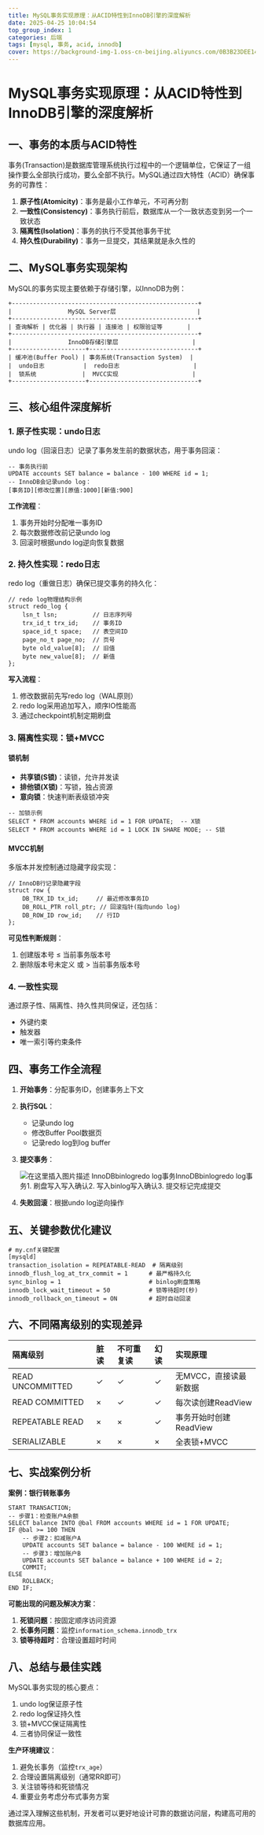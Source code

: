 ```yaml
---
title: MySQL事务实现原理：从ACID特性到InnoDB引擎的深度解析
date: 2025-04-25 10:04:54
top_group_index: 1
categories: 后端
tags: [mysql, 事务, acid, innodb]
cover: https://background-img-1.oss-cn-beijing.aliyuncs.com/0B3B23DEE145DE8077A20489700EE0DD.jpeg
---
```

# MySQL事务实现原理：从ACID特性到InnoDB引擎的深度解析

## 一、事务的本质与ACID特性

事务(Transaction)是数据库管理系统执行过程中的一个逻辑单位，它保证了一组操作要么全部执行成功，要么全部不执行。MySQL通过四大特性（ACID）确保事务的可靠性：

1. **原子性(Atomicity)**：事务是最小工作单元，不可再分割
2. **一致性(Consistency)**：事务执行前后，数据库从一个一致状态变到另一个一致状态
3. **隔离性(Isolation)**：事务的执行不受其他事务干扰
4. **持久性(Durability)**：事务一旦提交，其结果就是永久性的

## 二、MySQL事务实现架构

MySQL的事务实现主要依赖于存储引擎，以InnoDB为例：

```
+-----------------------------------------------------+
|                MySQL Server层                       |
+-----------------------------------------------------+
| 查询解析 | 优化器 | 执行器 | 连接池 | 权限验证等       |
+-----------------------------------------------------+
|                InnoDB存储引擎层                     |
+---------------------+-------------------------------+
| 缓冲池(Buffer Pool) | 事务系统(Transaction System)  |
|  undo日志           |  redo日志                     |
|  锁系统             |  MVCC实现                     |
+---------------------+-------------------------------+
```

## 三、核心组件深度解析

### 1. 原子性实现：undo日志

undo log（回滚日志）记录了事务发生前的数据状态，用于事务回滚：

```
-- 事务执行前
UPDATE accounts SET balance = balance - 100 WHERE id = 1;
-- InnoDB会记录undo log：
[事务ID][修改位置][原值:1000][新值:900]
```

**工作流程**：

1. 事务开始时分配唯一事务ID
2. 每次数据修改前记录undo log
3. 回滚时根据undo log逆向恢复数据

### 2. 持久性实现：redo日志

redo log（重做日志）确保已提交事务的持久化：

```
// redo log物理结构示例
struct redo_log {
    lsn_t lsn;          // 日志序列号
    trx_id_t trx_id;    // 事务ID
    space_id_t space;   // 表空间ID
    page_no_t page_no;  // 页号
    byte old_value[8];  // 旧值
    byte new_value[8];  // 新值
};
```

**写入流程**：

1. 修改数据前先写redo log（WAL原则）
2. redo log采用追加写入，顺序IO性能高
3. 通过checkpoint机制定期刷盘

### 3. 隔离性实现：锁+MVCC

#### 锁机制

- **共享锁(S锁)**：读锁，允许并发读
- **排他锁(X锁)**：写锁，独占资源
- **意向锁**：快速判断表级锁冲突

```
-- 加锁示例
SELECT * FROM accounts WHERE id = 1 FOR UPDATE;  -- X锁
SELECT * FROM accounts WHERE id = 1 LOCK IN SHARE MODE; -- S锁
```

#### MVCC机制

多版本并发控制通过隐藏字段实现：

```
// InnoDB行记录隐藏字段
struct row {
    DB_TRX_ID tx_id;     // 最近修改事务ID
    DB_ROLL_PTR roll_ptr; // 回滚指针(指向undo log)
    DB_ROW_ID row_id;    // 行ID
};
```

**可见性判断规则**：

1. 创建版本号 ≤ 当前事务版本号
2. 删除版本号未定义 或 > 当前事务版本号

### 4. 一致性实现

通过原子性、隔离性、持久性共同保证，还包括：

- 外键约束
- 触发器
- 唯一索引等约束条件

## 四、事务工作全流程

1. **开始事务**：分配事务ID，创建事务上下文

2. **执行SQL**：

   - 记录undo log
   - 修改Buffer Pool数据页
   - 记录redo log到log buffer

3. **提交事务**：

   ![在这里插入图片描述](https://i-blog.csdnimg.cn/direct/7e7102f6244c4c559a102be843e12852.png#pic_center)
   InnoDBbinlogredo log事务InnoDBbinlogredo log事务1. 刷盘写入写入确认2. 写入binlog写入确认3. 提交标记完成提交

4. **失败回滚**：根据undo log逆向操作

## 五、关键参数优化建议



```
# my.cnf关键配置
[mysqld]
transaction_isolation = REPEATABLE-READ  # 隔离级别
innodb_flush_log_at_trx_commit = 1      # 最严格持久化
sync_binlog = 1                         # binlog刷盘策略
innodb_lock_wait_timeout = 50           # 锁等待超时(秒)
innodb_rollback_on_timeout = ON         # 超时自动回滚
```

## 六、不同隔离级别的实现差异

| 隔离级别         | 脏读 | 不可重复读 | 幻读 | 实现原理               |
| :--------------- | :--- | :--------- | :--- | :--------------------- |
| READ UNCOMMITTED | ✓    | ✓          | ✓    | 无MVCC，直接读最新数据 |
| READ COMMITTED   | ×    | ✓          | ✓    | 每次读创建ReadView     |
| REPEATABLE READ  | ×    | ×          | ✓    | 事务开始时创建ReadView |
| SERIALIZABLE     | ×    | ×          | ×    | 全表锁+MVCC            |

## 七、实战案例分析

**案例：银行转账事务**

```
START TRANSACTION;
-- 步骤1：检查账户A余额
SELECT balance INTO @bal FROM accounts WHERE id = 1 FOR UPDATE;
IF @bal >= 100 THEN
    -- 步骤2：扣减账户A
    UPDATE accounts SET balance = balance - 100 WHERE id = 1;
    -- 步骤3：增加账户B
    UPDATE accounts SET balance = balance + 100 WHERE id = 2;
    COMMIT;
ELSE
    ROLLBACK;
END IF;
```

**可能出现的问题及解决方案**：

1. **死锁问题**：按固定顺序访问资源
2. **长事务问题**：监控`information_schema.innodb_trx`
3. **锁等待超时**：合理设置超时时间

## 八、总结与最佳实践

MySQL事务实现的核心要点：

1. undo log保证原子性
2. redo log保证持久性
3. 锁+MVCC保证隔离性
4. 三者协同保证一致性

**生产环境建议**：

1. 避免长事务（监控`trx_age`）
2. 合理设置隔离级别（通常RR即可）
3. 关注锁等待和死锁情况
4. 重要业务考虑分布式事务方案

通过深入理解这些机制，开发者可以更好地设计可靠的数据访问层，构建高可用的数据库应用。

